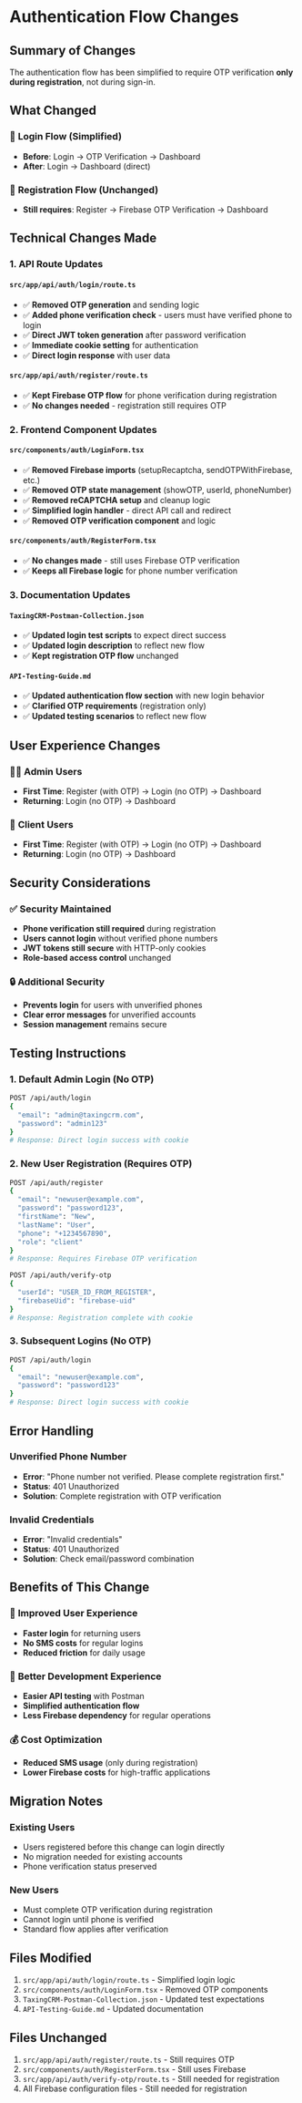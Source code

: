 # Authentication Flow Changes

## Summary of Changes

The authentication flow has been simplified to require OTP verification **only during registration**, not during sign-in.

## What Changed

### 🔐 **Login Flow (Simplified)**
- **Before**: Login → OTP Verification → Dashboard
- **After**: Login → Dashboard (direct)

### 📱 **Registration Flow (Unchanged)**
- **Still requires**: Register → Firebase OTP Verification → Dashboard

## Technical Changes Made

### 1. **API Route Updates**

#### `src/app/api/auth/login/route.ts`
- ✅ **Removed OTP generation** and sending logic
- ✅ **Added phone verification check** - users must have verified phone to login
- ✅ **Direct JWT token generation** after password verification
- ✅ **Immediate cookie setting** for authentication
- ✅ **Direct login response** with user data

#### `src/app/api/auth/register/route.ts`
- ✅ **Kept Firebase OTP flow** for phone verification during registration
- ✅ **No changes needed** - registration still requires OTP

### 2. **Frontend Component Updates**

#### `src/components/auth/LoginForm.tsx`
- ✅ **Removed Firebase imports** (setupRecaptcha, sendOTPWithFirebase, etc.)
- ✅ **Removed OTP state management** (showOTP, userId, phoneNumber)
- ✅ **Removed reCAPTCHA setup** and cleanup logic
- ✅ **Simplified login handler** - direct API call and redirect
- ✅ **Removed OTP verification component** and logic

#### `src/components/auth/RegisterForm.tsx`
- ✅ **No changes made** - still uses Firebase OTP verification
- ✅ **Keeps all Firebase logic** for phone number verification

### 3. **Documentation Updates**

#### `TaxingCRM-Postman-Collection.json`
- ✅ **Updated login test scripts** to expect direct success
- ✅ **Updated login description** to reflect new flow
- ✅ **Kept registration OTP flow** unchanged

#### `API-Testing-Guide.md`
- ✅ **Updated authentication flow section** with new login behavior
- ✅ **Clarified OTP requirements** (registration only)
- ✅ **Updated testing scenarios** to reflect new flow

## User Experience Changes

### 👨‍💼 **Admin Users**
- **First Time**: Register (with OTP) → Login (no OTP) → Dashboard
- **Returning**: Login (no OTP) → Dashboard

### 👤 **Client Users**
- **First Time**: Register (with OTP) → Login (no OTP) → Dashboard
- **Returning**: Login (no OTP) → Dashboard

## Security Considerations

### ✅ **Security Maintained**
- **Phone verification still required** during registration
- **Users cannot login** without verified phone numbers
- **JWT tokens still secure** with HTTP-only cookies
- **Role-based access control** unchanged

### 🔒 **Additional Security**
- **Prevents login** for users with unverified phones
- **Clear error messages** for unverified accounts
- **Session management** remains secure

## Testing Instructions

### 1. **Default Admin Login (No OTP)**
```bash
POST /api/auth/login
{
  "email": "admin@taxingcrm.com",
  "password": "admin123"
}
# Response: Direct login success with cookie
```

### 2. **New User Registration (Requires OTP)**
```bash
POST /api/auth/register
{
  "email": "newuser@example.com",
  "password": "password123",
  "firstName": "New",
  "lastName": "User",
  "phone": "+1234567890",
  "role": "client"
}
# Response: Requires Firebase OTP verification

POST /api/auth/verify-otp
{
  "userId": "USER_ID_FROM_REGISTER",
  "firebaseUid": "firebase-uid"
}
# Response: Registration complete with cookie
```

### 3. **Subsequent Logins (No OTP)**
```bash
POST /api/auth/login
{
  "email": "newuser@example.com",
  "password": "password123"
}
# Response: Direct login success with cookie
```

## Error Handling

### **Unverified Phone Number**
- **Error**: "Phone number not verified. Please complete registration first."
- **Status**: 401 Unauthorized
- **Solution**: Complete registration with OTP verification

### **Invalid Credentials**
- **Error**: "Invalid credentials"
- **Status**: 401 Unauthorized
- **Solution**: Check email/password combination

## Benefits of This Change

### 🚀 **Improved User Experience**
- **Faster login** for returning users
- **No SMS costs** for regular logins
- **Reduced friction** for daily usage

### 🔧 **Better Development Experience**
- **Easier API testing** with Postman
- **Simplified authentication flow**
- **Less Firebase dependency** for regular operations

### 💰 **Cost Optimization**
- **Reduced SMS usage** (only during registration)
- **Lower Firebase costs** for high-traffic applications

## Migration Notes

### **Existing Users**
- Users registered before this change can login directly
- No migration needed for existing accounts
- Phone verification status preserved

### **New Users**
- Must complete OTP verification during registration
- Cannot login until phone is verified
- Standard flow applies after verification

## Files Modified

1. `src/app/api/auth/login/route.ts` - Simplified login logic
2. `src/components/auth/LoginForm.tsx` - Removed OTP components
3. `TaxingCRM-Postman-Collection.json` - Updated test expectations
4. `API-Testing-Guide.md` - Updated documentation

## Files Unchanged

1. `src/app/api/auth/register/route.ts` - Still requires OTP
2. `src/components/auth/RegisterForm.tsx` - Still uses Firebase
3. `src/app/api/auth/verify-otp/route.ts` - Still needed for registration
4. All Firebase configuration files - Still needed for registration
